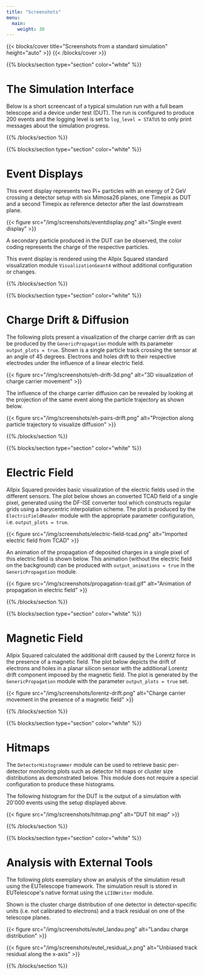 ```yaml
---
title: "Screenshots"
menu:
  main:
    weight: 30
---
```


{{< blocks/cover title="Screenshots from a standard simulation" height="auto" >}}
{{< /blocks/cover >}}


{{% blocks/section type="section" color="white" %}}

# <span class="100uPET-colored-header">The Simulation Interface</span>

Below is a short screencast of a typical simulation run with a full beam telescope and a device under test (DUT). The run is
configured to produce 200 events and the logging level is set to `log_level = STATUS` to only print messages about the
simulation progress.

<script src="https://asciinema.org/a/183204.js" id="asciicast-183204" async></script>

{{% /blocks/section %}}


{{% blocks/section type="section" color="white" %}}

# <span class="100uPET-colored-header">Event Displays</span>

This event display represents two Pi+ particles with an energy of 2 GeV crossing a detector setup with six Mimosa26 planes,
one Timepix as DUT and a second Timepix as reference detector after the last downstream plane.

{{< figure src="/img/screenshots/eventdisplay.png" alt="Single event display" >}}

A secondary particle produced in the DUT can be observed, the color coding represents the charge of the respective particles.

This event display is rendered using the Allpix Squared standard visualization module `VisualizationGeant4` without
additional configuration or changes.

{{% /blocks/section %}}


{{% blocks/section type="section" color="white" %}}

# <span class="100uPET-colored-header">Charge Drift & Diffusion</span>

The following plots present a visualization of the charge carrier drift as can be produced by the `GenericPropagation` module
with its parameter `output_plots = true`. Shown is a single particle track crossing the sensor at an angle of 45 degrees.
Electrons and holes drift to their respective electrodes under the influence of a linear electric field.

{{< figure src="/img/screenshots/eh-drift-3d.png" alt="3D visualization of charge carrier movement" >}}

The influence of the charge carrier diffusion can be revealed by looking at the projection of the same event along the
particle trajectory as shown below.

{{< figure src="/img/screenshots/eh-pairs-drift.png" alt="Projection along particle trajectory to visualize diffusion" >}}

{{% /blocks/section %}}


{{% blocks/section type="section" color="white" %}}

# <span class="100uPET-colored-header">Electric Field</span>

Allpix Squared provides basic visualization of the electric fields used in the different sensors. The plot below shows an
converted TCAD field of a single pixel, generated using the DF-ISE converter tool which constructs regular grids using a
barycentric interpolation scheme. The plot is produced by the `ElectricFieldReader` module with the appropriate parameter
configuration, i.e. `output_plots = true`.

{{< figure src="/img/screenshots/electric-field-tcad.png" alt="Imported electric field from TCAD" >}}

An animation of the propagation of deposited charges in a single pixel of this electric field is shown below. This animation
(without the electric field on the background) can be produced with `output_animations = true` in the `GenericPropagation`
module.

{{< figure src="/img/screenshots/propagation-tcad.gif" alt="Animation of propagation in electric field" >}}

{{% /blocks/section %}}


{{% blocks/section type="section" color="white" %}}

# <span class="100uPET-colored-header">Magnetic Field</span>

Allpix Squared calculated the additional drift caused by the Lorentz force in the presence of a magnetic field. The plot
below depicts the drift of electrons and holes in a planar silicon sensor with the additional Lorentz drift component imposed
by the magnetic field. The plot is generated by the `GenericPropagation` module with the parameter `output_plots = true` set.

{{< figure src="/img/screenshots/lorentz-drift.png" alt="Charge carrier movement in the presence of a magnetic field" >}}

{{% /blocks/section %}}


{{% blocks/section type="section" color="white" %}}

# <span class="100uPET-colored-header">Hitmaps</span>

The `DetectorHistogrammer` module can be used to retrieve basic per-detector monitoring plots such as detector hit maps or
cluster size distributions as demonstrated below. This module does not require a special configuration to produce these
histograms.

The following histogram for the DUT is the output of a simulation with 20'000 events using the setup displayed above.

{{< figure src="/img/screenshots/hitmap.png" alt="DUT hit map" >}}

{{% /blocks/section %}}


{{% blocks/section type="section" color="white" %}}

# <span class="100uPET-colored-header">Analysis with External Tools</span>

The following plots exemplary show an analysis of the simulation result using the EUTelescope framework. The simulation
result is stored in EUTelescope's native format using the `LCIOWriter` module.

Shown is the cluster charge distribution of one detector in detector-specific units (i.e. not calibrated to electrons) and a
track residual on one of the telescope planes.

{{< figure src="/img/screenshots/eutel_landau.png" alt="Landau charge distribution" >}}

{{< figure src="/img/screenshots/eutel_residual_x.png" alt="Unbiased track residual along the x-axis" >}}

{{% /blocks/section %}}
